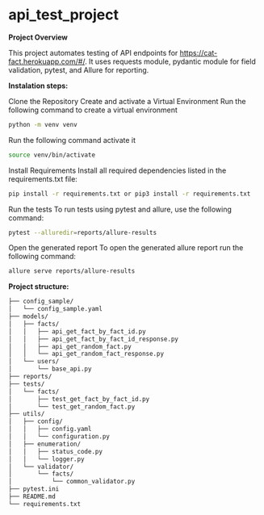 # api_test_project

**Project Overview**

This project automates testing of API endpoints for https://cat-fact.herokuapp.com/#/. It uses requests module, pydantic module for field validation, pytest, and Allure for reporting. 



**Instalation steps:**

Clone the Repository
Create and activate a Virtual Environment
Run the following command to create a virtual environment
```bash
python -m venv venv
```
Run the following command activate it
```bash
source venv/bin/activate
```
Install Requirements
Install all required dependencies listed in the requirements.txt file:
```bash
pip install -r requirements.txt or pip3 install -r requirements.txt
```
Run the tests
To run tests using pytest and allure, use the following command:
```bash
pytest --alluredir=reports/allure-results
```
Open the generated report
To open the generated allure report run the following command:
```bash
allure serve reports/allure-results
```


**Project structure:**

```bash
├── config_sample/
│   └── config_sample.yaml
├── models/
│   ├── facts/
│   │   ├── api_get_fact_by_fact_id.py
│   │   ├── api_get_fact_by_fact_id_response.py
│   │   ├── api_get_random_fact.py
│   │   └── api_get_random_fact_response.py
│   └── users/
│       └── base_api.py
├── reports/
├── tests/
│   └── facts/
│       ├── test_get_fact_by_fact_id.py
│       └── test_get_random_fact.py
├── utils/
│   ├── config/
│   │   ├── config.yaml
│   │   └── configuration.py
│   ├── enumeration/
│   │   ├── status_code.py
│   │   └── logger.py
│   └── validator/
│       └── facts/
│           └── common_validator.py
├── pytest.ini
├── README.md
└── requirements.txt
```






